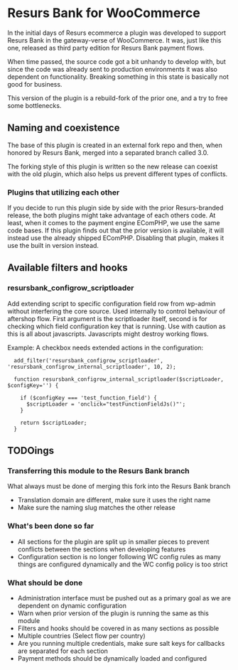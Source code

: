 # Resurs Bank for WooCommerce

In the initial days of Resurs ecommerce a plugin was developed to support Resurs Bank in the gateway-verse of WooCommerce. It was, just like this one, released as third party edition for Resurs Bank payment flows.

When time passed, the source code got a bit unhandy to develop with, but since the code was already sent to production environments it was also dependent on functionality. Breaking something in this state is basically not good for business.

This version of the plugin is a rebuild-fork of the prior one, and a try to free some bottlenecks.

## Naming and coexistence

The base of this plugin is created in an external fork repo and then, when honored by Resurs Bank, merged into a separated branch called 3.0.

The forking style of this plugin is written so the new release can coexist with the old plugin, which also helps us prevent different types of conflicts.

### Plugins that utilizing each other

If you decide to run this plugin side by side with the prior Resurs-branded release, the both plugins might take advantage of each others code. At least, when it comes to the payment engine EComPHP, we use the same code bases. If this plugin finds out that the prior version is available, it will instead use the already shipped EComPHP. Disabling that plugin, makes it use the built in version instead.

## Available filters and hooks

### resursbank_configrow_scriptloader

Add extending script to specific configuration field row from wp-admin without interfering the core source. Used internally to control behaviour of aftershop flow. First argument is the scriptloader itself, second is for checking which field configuration key that is running. Use with caution as this is all about javascripts. Javascripts might destroy working flows.

Example: A checkbox needs extended actions in the configuration:

````
  add_filter('resursbank_configrow_scriptloader', 'resursbank_configrow_internal_scriptloader', 10, 2);
  
  function resursbank_configrow_internal_scriptloader($scriptLoader, $configKey='') {
  
    if ($configKey === 'test_function_field') {
      $scriptLoader = 'onclick="testFunctionFieldJs()"';
    }
    
    return $scriptLoader;
  }
````


## TODOings

### Transferring this module to the Resurs Bank branch

What always must be done of merging this fork into the Resurs Bank branch

* Translation domain are different, make sure it uses the right name
* Make sure the naming slug matches the other release

### What's been done so far

* All sections for the plugin are split up in smaller pieces to prevent conflicts between the sections when developing features
* Configuration section is no longer following WC config rules as many things are configured dynamically and the WC config policy is too strict

### What should be done

* Administration interface must be pushed out as a primary goal as we are dependent on dynamic configuration
* Warn when prior version of the plugin is running the same as this module
* Filters and hooks should be covered in as many sections as possible
* Multiple countries (Select flow per country)
* Are you running multiple credentials, make sure salt keys for callbacks are separated for each section
* Payment methods should be dynamically loaded and configured

